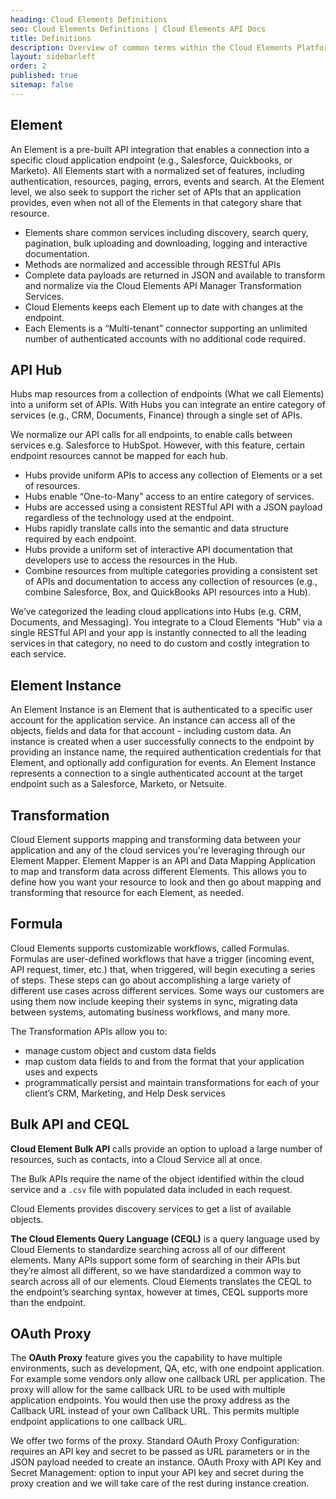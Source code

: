 ```yaml
---
heading: Cloud Elements Definitions
seo: Cloud Elements Definitions | Cloud Elements API Docs
title: Definitions
description: Overview of common terms within the Cloud Elements Platform.
layout: sidebarleft
order: 2
published: true
sitemap: false
---
```


## Element

An Element is a pre-built API integration that enables a connection into a specific cloud application endpoint
(e.g., Salesforce, Quickbooks, or Marketo). All Elements start with a normalized set of features, including authentication,
resources, paging, errors, events and search. At the Element level, we also seek to support the richer set
of APIs that an application provides, even when not all of the Elements in that category share that resource.

* Elements share common services including discovery, search query, pagination, bulk uploading and downloading, logging and interactive documentation.
* Methods are normalized and accessible through RESTful APIs
* Complete data payloads are returned in JSON and available to transform and normalize via the Cloud Elements API Manager Transformation Services.
* Cloud Elements keeps each Element up to date with changes at the endpoint.
* Each Elements is a “Multi-tenant” connector supporting an unlimited number of authenticated accounts with no additional code required.

## API Hub

Hubs map resources from a collection of endpoints (What we call Elements) into a uniform set of APIs. With Hubs you can integrate an entire category of services (e.g., CRM, Documents, Finance) through a single set of APIs.

We normalize our API calls for all endpoints, to enable calls between services e.g. Salesforce to HubSpot. However, with this feature, certain endpoint resources cannot be mapped for each hub.

* Hubs provide uniform APIs to access any collection of Elements or a set of resources.
* Hubs enable “One-to-Many” access to an entire category of services.
* Hubs are accessed using a consistent RESTful API with a JSON payload regardless of the technology used at the endpoint.
* Hubs rapidly translate calls into the semantic and data structure required by each endpoint.
* Hubs provide a uniform set of interactive API documentation that developers use to access the resources in the Hub.
* Combine resources from multiple categories providing a consistent set of APIs and documentation to access any collection of resources (e.g., combine Salesforce, Box, and QuickBooks API resources into a Hub).

We’ve categorized the leading cloud applications into Hubs (e.g. CRM, Documents, and Messaging). You integrate to a Cloud Elements “Hub” via a single RESTful API and your app is instantly connected to all the leading services in that category, no need to do custom and costly integration to each service.

## Element Instance

An Element Instance is an Element that is authenticated to a specific user account for the application service. An
instance can access all of the objects, fields and data for that account - including custom data. An instance is created
when a user successfully connects to the endpoint by providing an instance name, the required authentication credentials
for that Element, and optionally add configuration for events. An Element Instance represents a connection
to a single authenticated account at the target endpoint such as a Salesforce, Marketo, or Netsuite.

## Transformation

Cloud Element supports mapping and transforming data between your application and any of the cloud services you're leveraging through our Element Mapper. Element Mapper is an API and Data Mapping Application to map and transform data across different Elements. This allows you to define how you want your resource to look and then go about mapping and transforming that resource for each Element, as needed.

## Formula

Cloud Elements supports customizable workflows, called Formulas. Formulas are user-defined workflows that have a trigger (incoming event, API request, timer, etc.) that, when triggered, will begin executing a series of steps. These steps can go about accomplishing a large variety of different use cases across different services. Some ways our customers are using them now include keeping their systems in sync, migrating data between systems, automating business workflows, and many more.


The Transformation APIs allow you to:

* manage custom object and custom data fields
* map custom data fields to and from the format that your application uses and expects
* programmatically persist and maintain transformations for each of your client’s CRM, Marketing, and Help Desk services

## Bulk API and CEQL

__Cloud Element Bulk API__ calls provide an option to upload a large number of resources, such as contacts, into a Cloud Service all at once.

The Bulk APIs require the name of the object identified within the cloud service and a `.csv` file with populated data included in each request.

Cloud Elements provides discovery services to get a list of available objects.

__The Cloud Elements Query Language (CEQL)__ is a query language used by Cloud Elements to standardize searching across all of our different elements. Many APIs support some form of searching in their APIs but they’re almost all different, so we have standardized a common way to search across all of our elements. Cloud Elements translates the CEQL to the endpoint’s searching syntax, however at times, CEQL supports more than the endpoint.

## OAuth Proxy

The __OAuth Proxy__ feature gives you the capability to have multiple environments, such as development, QA, etc, with one endpoint application. For example some vendors only allow one callback URL per application. The proxy will allow for the same callback URL to be used with multiple application endpoints. You would then use the proxy address as the Callback URL instead of your own Callback URL. This permits multiple endpoint applications to one callback URL.

We offer two forms of the proxy.
Standard OAuth Proxy Configuration: requires an API key and secret to be passed as URL parameters or in the JSON payload needed to create an instance.
OAuth Proxy with API Key and Secret Management: option to input your API key and secret during the proxy creation and we will take care of the rest during instance creation.
